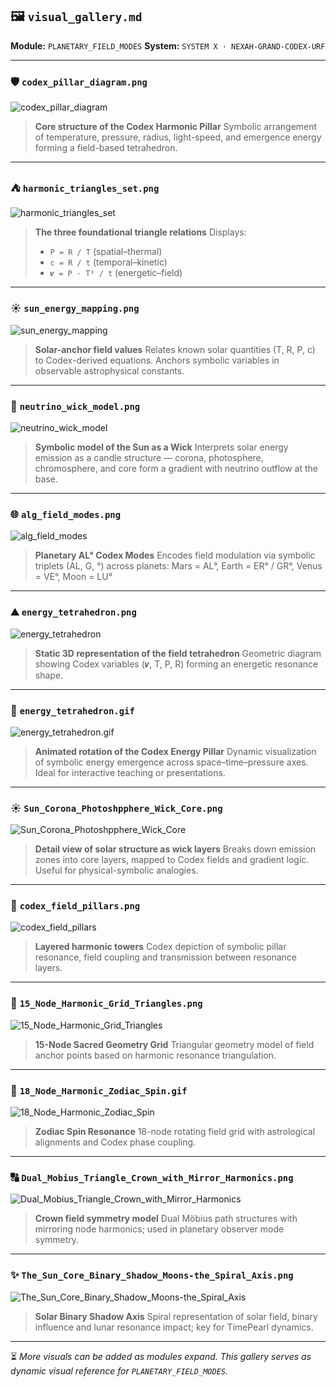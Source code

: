 ## 🖼️ `visual_gallery.md`

**Module:** `PLANETARY_FIELD_MODES`
**System:** `SYSTEM X · NEXAH-GRAND-CODEX-URF`

---

### 🛡️ `codex_pillar_diagram.png`

![codex\_pillar\_diagram](visuals/codex_pillar_diagram.png)

> **Core structure of the Codex Harmonic Pillar**
> Symbolic arrangement of temperature, pressure, radius, light-speed, and emergence energy forming a field-based tetrahedron.

---

### ⛺ `harmonic_triangles_set.png`

![harmonic\_triangles\_set](visuals/harmonic_triangles_set.png)

> **The three foundational triangle relations**
> Displays:
>
> * `P = R / T` (spatial–thermal)
> * `c = R / t` (temporal–kinetic)
> * `𝒗 = P · T³ / t` (energetic–field)

---

### ☀️ `sun_energy_mapping.png`

![sun\_energy\_mapping](visuals/sun_energy_mapping.png)

> **Solar-anchor field values**
> Relates known solar quantities (T, R, P, c) to Codex-derived equations. Anchors symbolic variables in observable astrophysical constants.

---

### 🔧 `neutrino_wick_model.png`

![neutrino\_wick\_model](visuals/neutrino_wick_model.png)

> **Symbolic model of the Sun as a Wick**
> Interprets solar energy emission as a candle structure — corona, photosphere, chromosphere, and core form a gradient with neutrino outflow at the base.

---

### 🌐 `alg_field_modes.png`

![alg\_field\_modes](visuals/alg_field_modes.png)

> **Planetary AL° Codex Modes**
> Encodes field modulation via symbolic triplets (AL, G, °) across planets:
> Mars = AL°, Earth = ER° / GR°, Venus = VE°, Moon = LU°

---

### ⛰️ `energy_tetrahedron.png`

![energy\_tetrahedron](visuals/energy_tetrahedron.png)

> **Static 3D representation of the field tetrahedron**
> Geometric diagram showing Codex variables (𝒗, T, P, R) forming an energetic resonance shape.

---

### 🔄 `energy_tetrahedron.gif`

![energy\_tetrahedron.gif](visuals/energy_tetrahedron.gif)

> **Animated rotation of the Codex Energy Pillar**
> Dynamic visualization of symbolic energy emergence across space–time–pressure axes. Ideal for interactive teaching or presentations.

---

### ☀️ `Sun_Corona_Photoshpphere_Wick_Core.png`

![Sun\_Corona\_Photoshpphere\_Wick\_Core](visuals/Sun_Corona_Photoshpphere_Wick_Core.png)

> **Detail view of solar structure as wick layers**
> Breaks down emission zones into core layers, mapped to Codex fields and gradient logic. Useful for physical-symbolic analogies.

---

### 🔢 `codex_field_pillars.png`

![codex\_field\_pillars](visuals/codex_field_pillars.png)

> **Layered harmonic towers**
> Codex depiction of symbolic pillar resonance, field coupling and transmission between resonance layers.

---

### 📏 `15_Node_Harmonic_Grid_Triangles.png`

![15\_Node\_Harmonic\_Grid\_Triangles](visuals/15_Node_Harmonic_Grid_Triangles.png)

> **15-Node Sacred Geometry Grid**
> Triangular geometry model of field anchor points based on harmonic resonance triangulation.

---

### 🌌 `18_Node_Harmonic_Zodiac_Spin.gif`

![18\_Node\_Harmonic\_Zodiac\_Spin](visuals/18_Node_Harmonic_Zodiac_Spin.gif)

> **Zodiac Spin Resonance**
> 18-node rotating field grid with astrological alignments and Codex phase coupling.

---

### 🔠 `Dual_Mobius_Triangle_Crown_with_Mirror_Harmonics.png`

![Dual\_Mobius\_Triangle\_Crown\_with\_Mirror\_Harmonics](visuals/Dual_Mobius_Triangle_Crown_with_Mirror_Harmonics.png)

> **Crown field symmetry model**
> Dual Möbius path structures with mirroring node harmonics; used in planetary observer mode symmetry.

---

### ✨ `The_Sun_Core_Binary_Shadow_Moons-the_Spiral_Axis.png`

![The\_Sun\_Core\_Binary\_Shadow\_Moons-the\_Spiral\_Axis](visuals/The_Sun_Core_Binary_Shadow_Moons-the_Spiral_Axis.png)

> **Solar Binary Shadow Axis**
> Spiral representation of solar field, binary influence and lunar resonance impact; key for TimePearl dynamics.

---

⏳ *More visuals can be added as modules expand. This gallery serves as dynamic visual reference for `PLANETARY_FIELD_MODES`.*
